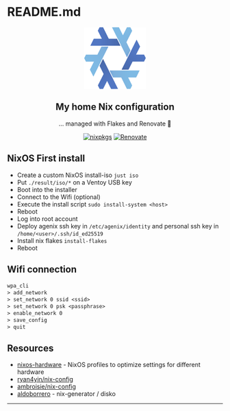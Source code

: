 # README.md

<div align="center">

<img src="https://raw.githubusercontent.com/NixOS/nixos-artwork/376ed4ba8dc2e611b7e8a62fdc680967ead5bd87/logo/nix-snowflake.svg" align="center" width="144px" height="144px"/>

## My home Nix configuration

... managed with Flakes and Renovate :robot:
</div>


<div align="center">

[![nixpkgs](https://img.shields.io/badge/nixpkgs-unstable-blue?style=for-the-badge&logo=nixos&logoColor=white)](https://github.com/NixOS/nixpkgs)
[![Renovate](https://img.shields.io/github/actions/workflow/status/auricom/nix-config/renovate.yaml?branch=main&label=&logo=renovatebot&style=for-the-badge&color=blue)](https://github.com/auricom/nix-config/actions/workflows/renovate.yaml)

</div>

## NixOS First install

- Create a custom NixOS install-iso `just iso`
- Put `./result/iso/*` on a Ventoy USB key
- Boot into the installer
- Connect to the Wifi (optional)
- Execute the install script `sudo install-system <host>`
- Reboot
- Log into root account
- Deploy agenix ssh key in `/etc/agenix/identity` and personal ssh key in `/home/<user>/.ssh/id_ed25519`
- Install nix flakes `install-flakes`
- Reboot

## Wifi connection

```
wpa_cli
> add_network
> set_network 0 ssid <ssid>
> set_network 0 psk <passphrase>
> enable_network 0
> save_config
> quit
```

## Resources
* [nixos-hardware] - NixOS profiles to optimize settings for different hardware
* [ryan4yin/nix-config]
* [ambroisie/nix-config]
* [aldoborrero] - nix-generator / disko

_____________

[nixos-hardware]: https://github.com/NixOS/nixos-hardware
[ryan4yin/nix-config]: https://github.com/ryan4yin/nix-config
[ambroisie/nix-config]: https://github.com/ambroisie/nix-config
[aldoborrero]: https://aldoborrero.com/posts/2023/01/15/setting-up-my-machines-nix-style/
